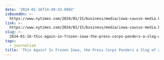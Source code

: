 ```yaml
---
date: '2024-01-16T14:40:43.000Z'
isBasedOn: >-
  https://www.nytimes.com/2024/01/15/business/media/iowa-caucus-media.html?smid=nytcore-ios-share&referringSource=articleShare
link: >-
  https://www.nytimes.com/2024/01/15/business/media/iowa-caucus-media.html?smid=nytcore-ios-share&referringSource=articleShare
slug: >-
  2024-01-16-this-again-in-frozen-iowa-the-press-corps-ponders-a-slog-of-a-campaign
tags:
  - journalism
title: 'This Again? In Frozen Iowa, the Press Corps Ponders a Slog of a Campaign. -'
---
```


